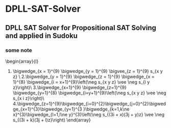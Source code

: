# DPLL-SAT-Solver
## DPLL SAT Solver for Propositional SAT Solving and applied in Sudoku
### some note
\begin{array}{l}
1. \bigwedge_{x = 1}^{9} \bigwedge_{y = 1}^{9} \bigvee_{z = 1}^{9} s_{x y z} \\
2.\bigwedge_{y = 1}^{9} \bigwedge_{z = 1}^{9} \bigwedge_{x = 1}^{8} \bigwedge_{i = x+1}^{9}\left(\neg s_{x y z} \vee \neg s_{i y z}\right)\\
3.\bigwedge_{x=1}^{9} \bigwedge_{z=1}^{9} \bigwedge_{y=1}^{8} \bigwedge_{i=y+1}^{9}\left(\neg s_{x y z} \vee \neg s_{x i z}\right)\\
4.\bigwedge_{z=1}^{9}\bigwedge_{i=0}^{2}\bigwedge_{j=0}^{2}\bigwedge_{x=1}^{3}\bigwedge_{y=1}^{3 }\bigwedge_{k=1,k\ne x}^{3}\bigwedge_{l=1,l\ne y}^{3}\left(\neg s_{(3i + x)(3j + y)z} \vee \neg s_{(3i + k)(3j + l)z}\right)
\end{array}

